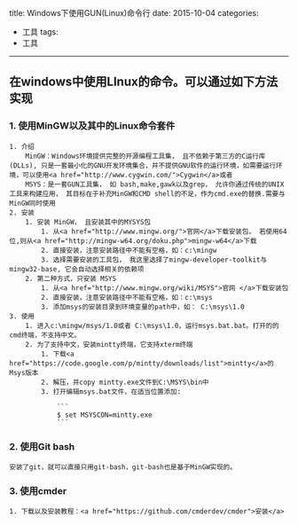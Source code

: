 title: Windows下使用GUN(Linux)命令行
date: 2015-10-04
categories:
- 工具
tags:
- 工具
---
## 在windows中使用LInux的命令。可以通过如下方法实现
### 1. 使用MinGW以及其中的Linux命令套件
    1. 介绍
        MinGW：Windows环境提供完整的开源编程工具集， 且不依赖于第三方的C运行库(DLLs), 只是一套最小化的GNU开发环境集合，并不提供GNU软件的运行环境，如需要运行环境，可以使用<a href="http://www.cygwin.com/">Cygwin</a>或者
        MSYS：是一套GUN工具集， 如 bash,make,gawk以及grep， 允许你通过传统的UNIX工具来构建应用， 其目标在于补充MinGW和CMD shell的不足，作为cmd.exe的替换.需要与MinGW同时使用
    2. 安装
        1. 安装 MinGW， 且安装其中的MYSYS包
            1. 从<a href="http://www.mingw.org/">官网</a>下载安装包， 若使用64位,则从<a href="http://mingw-w64.org/doku.php">mingw-w64</a>下载
            2. 直接安装，注意安装路径中不能有空格，如：c:\mingw
            3. 选择需要安装的工具包， 我这里选择了mingw-developer-toolkit与mingw32-base, 它会自动选择相关的依赖项
        2. 第二种方式，只安装 MSYS
            1. 从<a href="http://www.mingw.org/wiki/MSYS">官网 </a>下载安装包
            2. 直接安装，注意安装路径中不能有空格，如：c:\msys
            3. 添加msys的安装目录到环境变量的path中，如： C:\msys\1.0
    3. 使用
        1. 进入c:\mingw/msys/1.0或者 C:\msys\1.0，运行msys.bat.bat。打开的的cmd终端，不支持中文。
        2. 为了支持中文，安装mintty终端，它支持xterm终端
            1. 下载<a href="https://code.google.com/p/mintty/downloads/list">mintty</a>的Msys版本
            2. 解压，并copy mintty.exe文件到C:\MSYS\bin中
            3. 打开编辑msys.bat文件，在适当位置添加:
            
                ```
                $ set MSYSCON=mintty.exe
                ```

### 2. 使用Git bash
    安装了git，就可以直接只用git-bash，git-bash也是基于MinGW实现的。

### 3. 使用cmder
    1. 下载以及安装教程：<a href="https://github.com/cmderdev/cmder">安装</a>